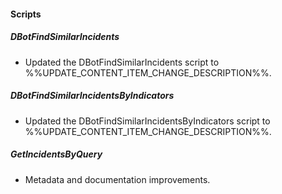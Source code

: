 
#### Scripts

##### DBotFindSimilarIncidents

- Updated the DBotFindSimilarIncidents script to %%UPDATE_CONTENT_ITEM_CHANGE_DESCRIPTION%%.

##### DBotFindSimilarIncidentsByIndicators

- Updated the DBotFindSimilarIncidentsByIndicators script to %%UPDATE_CONTENT_ITEM_CHANGE_DESCRIPTION%%.

##### GetIncidentsByQuery

- Metadata and documentation improvements.
